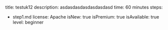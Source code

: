 title: testuk12
description: asdasdasdasdasdasdasd
time: 60 minutes
steps:
  - step1.md
license: Apache
isNew: true
isPremium: true
isAvailable: true
level: beginner
